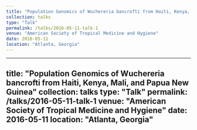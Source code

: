 ```yaml
---
title: "Population Genomics of Wuchereria bancrofti from Haiti, Kenya, Mali, and Papua New Guinea"
collection: talks
type: "Talk"
permalink: /talks/2016-05-11-talk-1
venue: "American Society of Tropical Medicine and Hygiene"
date: 2016-05-11
location: "Atlanta, Georgia"
---
```

---
title: "Population Genomics of Wuchereria bancrofti from Haiti, Kenya, Mali, and Papua New Guinea"
collection: talks
type: "Talk"
permalink: /talks/2016-05-11-talk-1
venue: "American Society of Tropical Medicine and Hygiene"
date: 2016-05-11
location: "Atlanta, Georgia"
---
